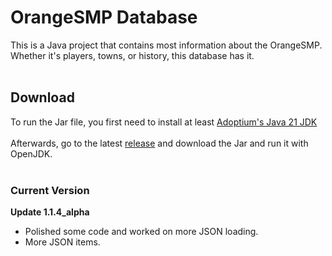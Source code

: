 # OrangeSMP Database
This is a Java project that contains most information about the OrangeSMP. Whether it's players, towns, or history, this database has it.
<br><br>
## Download
To run the Jar file, you first need to install at least [Adoptium's Java 21 JDK](https://adoptium.net/temurin/releases/)
<br><br>
Afterwards, go to the latest [release](https://github.com/DogeKeen/OrangeSMP/releases) and download the Jar and run it with OpenJDK.
<br><br>
### Current Version
**Update 1.1.4_alpha**<br>
- Polished some code and worked on more JSON loading.
- More JSON items.